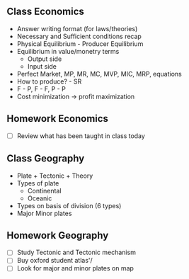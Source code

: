 ## Class Economics
- Answer writing format (for laws/theories)
- Necessary and Sufficient conditions recap
- Physical Equilibrium - Producer Equilibrium
- Equilibrium in value/monetry terms
	- Output side 
	- Input side
- Perfect Market, MP, MR, MC, MVP, MIC, MRP, equations
- How to produce? - SR
- F - P, F - F, P - P
- Cost minimization -> profit maximization

## Homework Economics
- [ ] Review what has been taught in class today


## Class Geography
- Plate + Tectonic + Theory
- Types of plate
	- Continental
	- Oceanic
- Types on basis of division (6 types)
- Major Minor plates


## Homework Geography
- [ ]  Study Tectonic and Tectonic mechanism
- [ ] Buy oxford student atlas'/
- [ ] Look for major and minor plates on map